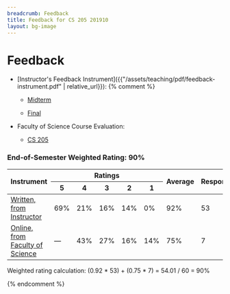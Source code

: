 ```yaml
---
breadcrumb: Feedback
title: Feedback for CS 205 201910
layout: bg-image
---
```

# Feedback

* [Instructor's Feedback Instrument]({{"/assets/teaching/pdf/feedback-instrument.pdf" | relative_url}}):
  {% comment %}
  * [Midterm](midterm.html)

  * [Final](final.html)

* Faculty of Science Course Evaluation:
  * [CS 205](fac-eval.html)

### End-of-Semester Weighted Rating: 90%

<div class="table-responsive">
  <table class="table table-bordered table-striped">
		<thead>
			<tr>
				<th rowspan="2">Instrument</th>
        <th colspan="5">Ratings</th>
        <th rowspan="2">Average</th>
        <th rowspan="2">Respondents</th>
			</tr>
			<tr>
				<th>5</th>
				<th>4</th>
				<th>3</th>
				<th>2</th>
				<th>1</th>
			</tr>
		</thead>
		<tbody>
			<tr>
				<td><a href="final.html">Written, from Instructor</a></td>
				<td>69%</td>
        <td>21%</td>
        <td>16%</td>
        <td>14%</td>
        <td>0%</td>
        <td>92%</td>
        <td>53</td>
			</tr>
			<tr>
				<td><a href="fac-eval.html">Online, from Faculty of Science</a></td>
				<td>&mdash;</td>
        <td>43%</td>
        <td>27%</td>
        <td>16%</td>
        <td>14%</td>
        <td>75%</td>
        <td>7</td>
			</tr>
		</tbody>
	</table>
</div>
<p>
  Weighted rating calculation: (0.92 * 53) + (0.75 * 7) = 54.01 / 60 = 90%
</p>
  {% endcomment %}
